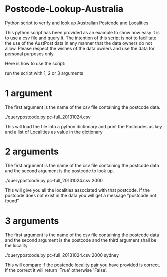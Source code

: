 Postcode-Lookup-Australia
=========================

Python script to verify and look up Australian Postcode and Localities

This python script has been provided as an example to show how easy it is to use a csv file and query it. The intention of this script is not to facilitate the use of the AustPost data in any manner that the data owners do not allow. Please respect the wishes of the data owners and use the data for personal purposes only

Here is how to use the script:

run the script with 1, 2 or 3 arguments

1 argument
================================================================================
The first argument is the name of the csv file containing the postcode data.

./querypostcode.py pc-full_20131024.csv

This will load the file into a python dictionary and print the Postcodes as key and a list of Localities as value in the dictionary


2 arguments
================================================================================
The first argument is the name of the csv file containing the postcode data and the second argument is the postcode to look up.

./querypostcode.py pc-full_20131024.csv 2000

This will give you all the localities associated with that postcode. If the postcode does not exist in the data you will get a message "postcode not found"

3 arguments
================================================================================
The first argument is the name of the csv file containing the postcode data and the second argument is the postcode and the third argument shall be the locality

./querypostcode.py pc-full_20131024.csv 2000 sydney

This will compare if the postcode locality pair you have provided is correct. If the correct it will return 'True' otherwise 'False'.